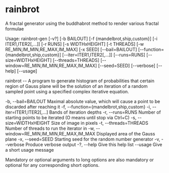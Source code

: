 # rainbrot
A fractal generator using the buddhabrot method to render various fractal formulae


Usage: rainbrot-gen [-v?] [-b BAILOUT] [-f {mandelbrot,ship,custom}]
            [-i ITER1,ITER2[,...]] [-r RUNS] [-s WIDTHxHEIGHT] [-t THREADS]
            [-w RE_MIN,IM_MIN,RE_MAX,IM_MAX] [-x SEED] [--bail=BAILOUT]
            [--function={mandelbrot,ship,custom}] [--iter=ITER1,ITER2[,...]]
            [--runs=RUNS] [--size=WIDTHxHEIGHT] [--threads=THREADS]
            [--window=RE_MIN,IM_MIN,RE_MAX,IM_MAX] [--seed=SEED] [--verbose]
            [--help] [--usage]

rainbrot -- A program to generate histogram of probabilities that certain
region of Gauss plane will be the solution of an iteration of a random sampled
point using a specified complex iterative equation.

  -b, --bail=BAILOUT         Maximal absolute value, which will cause a point
                             to be discarded after reaching it
  -f, --function={mandelbrot,ship,custom}
  -i, --iter=ITER1,ITER2[,...]   Bands of iteration depths
  -r, --runs=RUNS            Number of starting points to be iterated (O means
                             until stop via Ctrl+C)
  -s, --size=WIDTHxHEIGHT    Size of image in pixels
  -t, --threads=THREADS      Number of threads to run the iterator in
  -w, --window=RE_MIN,IM_MIN,RE_MAX,IM_MAX
                             Displayed area of the Gauss plane
  -x, --seed=SEED            Starting seed for the random number generator
  -v, --verbose              Produce verbose output
  -?, --help                 Give this help list
      --usage                Give a short usage message

Mandatory or optional arguments to long options are also mandatory or optional
for any corresponding short options.